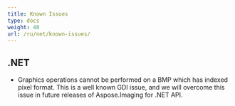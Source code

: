 ```yaml
---
title: Known Issues
type: docs
weight: 40
url: /ru/net/known-issues/
---
```


## **.NET**
- Graphics operations cannot be performed on a BMP which has indexed pixel format. This is a well known GDI issue, and we will overcome this issue in future releases of Aspose.Imaging for .NET API.
